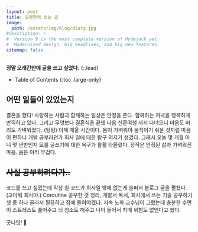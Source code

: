 ```yaml
---
layout: post
title: 오랜만에 쓰는 글
image: 
  path: /assets/img/blog/diary.jpg
#description: >
#  Version 9 is the most complete version of Hydejack yet.
#  Modernized design, big headlines, and big new features.
sitemap: false
---
```


**정말 오래간만에 글을 쓰고 싶었다.**
{:.lead}

- Table of Contents
{:toc .large-only}

## 어떤 일들이 있었는지

결혼을 했다! 사랑하는 사람과 함께하는 일상은 안정을 준다. 함께하는 저녁을 행복하게 만끽하고 있다.
그리고 무엇보다 결혼식을 끝낸 다음 신혼여행 까지 다녀오니 마음도 머리도 가벼워졌다. (텅텅)
이제 채울 시간이다. 몸이 가벼워야 움직이기 쉬운 것처럼 마음이 편하니 개발 공부라던가 회사 일에 대한 탐구 의지가 생겼다.
그래서 오늘 몇 개월 아니 몇 년만인지 모를 글쓰기에 대한 욕구가 활활 타올랐다. 장작은 안정된 삶과 가벼워진 마음. 몸은 아직 무겁다.

## ~~사실 공부하려다가..~~

코드를 쓰고 싶었는데 막상 칠 코드가 회사일 밖에 없는게 슬퍼서 블로그 글을 펼쳤다. (고마워 회사야.)
Coroutine 공부한 것 정리, 개발서 독서, 회사에서 쓰는 기술 공부하기 셋 중 하나 골라서 찔끔하고 잠에 들어야겠다.
저속 노화 교수님이 그랬는데 충분한 수면이 스트레스도 풀어주고 뇌 청소도 해주고 나이 들어서 치매 위험도 없앤다고 했다.

굿나잇! 🌚